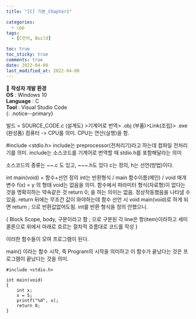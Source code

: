 ```yaml
---
title: "[C] 기본_Chapter1"

categories:
  - cpp
tags:
  - [C언어, Build]

toc: true
toc_sticky: true
comments: true
date: 2022-04-08
last_modified_at: 2022-04-08
---
```


📌 **작성자 개발 환경** <br>
**OS** : Windows 10 <br>
**Language** : C<br>
**Tool** : Visual Studio Code<br>
{: .notice--primary}

빌드 = SOURCE_CODE.c (설계도) >기계어로 번역> .obj (부품)>Link(조립)> .exe (완성품)
컴퓨터 -> CPU를 의미. CPU는 연산(실행)을 함.

#include <stdio.h>
include는 preprocessor(전처리기)라고 하는데 컴파일 전처리기를 의미. include는 소스코드를 기계어로 번역할 때 stdio.h를 포함해달라는 의미

소스코드의 종류는 ~~.c 도 있고, ~~~.h도 있다
c는 정의, h는 선언(방법)이다.

int main(void)  = 함수+선언 정의
int는 반환형식 / main 함수이름(메인) / void 매개변수
f(x) = y 의 형태
void는 없음을 의미. 함수에서 파라미터 형식(자료형)이 없다는 것을 명확히하는 약속같은 것
return 0; 을 하는 의미는 없음. 정상작동했음을 나타낼 수 있음.
return 뒤에는 무조건 값이 와야하는데
함수 선언 시 
void main(void)로 하게 되면 return ; 으로 반환값없어도됨. int를 반환 형식을 정의 안했으니.

{
    Block Scope, body, 구문이라고 함
    ; 으로 구분된 각 line은 항(item)이라하고 세미콜론으로 위에서 아래로 흐르는 절차적 흐름대로 코드를 작성
}

이러한 함수들이 모여 프로그램이 된다.

main() 이라는 함수 시작, 즉 Program의 시작을 의미하고 이 함수가 끝났다는 것은 프로그램이 끝났다는 것을 의미.

```
#include <stdio.h>

int main(void)
{
    int x;
    x = 5;
    printf("%d", x);
    return 0;
}
```
